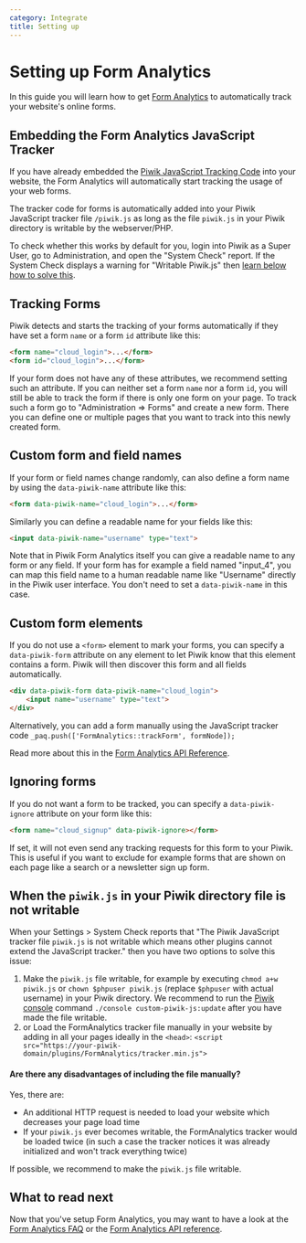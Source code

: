 ```yaml
---
category: Integrate
title: Setting up
---
```

# Setting up Form Analytics

In this guide you will learn how to get [Form Analytics](http://www.form-analytics.net/) to automatically track your website's online forms.

## Embedding the Form Analytics JavaScript Tracker

If you have already embedded the [Piwik JavaScript Tracking Code](/guides/tracking-javascript-guide) into your website,
the Form Analytics will automatically start tracking the usage of your web forms. 

The tracker code for forms is automatically added into your Piwik JavaScript tracker file `/piwik.js` as long as the file `piwik.js` in your Piwik directory is writable by the webserver/PHP.
 
To check whether this works by default for you, login into Piwik as a Super User, go to Administration, and open the "System Check" report. 
If the System Check displays a warning for "Writable Piwik.js" then [learn below how to solve this](#when-the-piwikjs-in-your-piwik-directory-file-is-not-writable).

## Tracking Forms

Piwik detects and starts the tracking of your forms automatically if they have set a form `name` or a form `id` attribute like this:

```html
<form name="cloud_login">...</form>
<form id="cloud_login">...</form>
```

If your form does not have any of these attributes, we recommend setting such an attribute. If you can neither set a form `name`
nor a form `id`, you will still be able to track the form if there is only one form on your page. To track such a form go to
"Administration => Forms" and create a new form. There you can define one or multiple pages that you want to track into this
newly created form.

## Custom form and field names

If your form or field names change randomly, can also define a form name by using the `data-piwik-name` attribute like this:

```html
<form data-piwik-name="cloud_login">...</form>
```

Similarly you can define a readable name for your fields like this:

```html
<input data-piwik-name="username" type="text">
```

Note that in Piwik Form Analytics itself you can give a readable name to any form or any field. If your form has for example a field named "input_4",
you can map this field name to a human readable name like "Username" directly in the Piwik user interface. 
You don't need to set a `data-piwik-name` in this case.

## Custom form elements

If you do not use a `<form>` element to mark your forms, you can specify a `data-piwik-form` attribute on any element 
to let Piwik know that this element contains a form. Piwik will then discover this form and all fields automatically.

```html
<div data-piwik-form data-piwik-name="cloud_login">
    <input name="username" type="text">
</div>
```

Alternatively, you can add a form manually using the JavaScript tracker code `_paq.push(['FormAnalytics::trackForm', formNode]);`

Read more about this in the [Form Analytics API Reference](/guides/form-analytics/reference).

## Ignoring forms

If you do not want a form to be tracked, you can specify a `data-piwik-ignore` attribute on your form like this:

```html
<form name="cloud_signup" data-piwik-ignore></form>
```

If set, it will not even send any tracking requests for this form to your Piwik. This is useful if you want to exclude
for example forms that are shown on each page like a search or a newsletter sign up form.

## When the `piwik.js` in your Piwik directory file is not writable
 
When your Settings > System Check reports that "The Piwik JavaScript tracker file `piwik.js` is not writable 
which means other plugins cannot extend the JavaScript tracker." then you have two options to solve this issue:

1. Make the `piwik.js` file writable, for example by executing `chmod a+w piwik.js` or `chown $phpuser piwik.js` (replace `$phpuser` with actual username) in your Piwik directory. 
We recommend to run the [Piwik console](/guides/piwik-on-the-command-line) command `./console custom-piwik-js:update` after you have made the file writable.
2. or Load the FormAnalytics tracker file manually in your website by adding in all your pages ideally in the `<head>`: 
   `<script src="https://your-piwik-domain/plugins/FormAnalytics/tracker.min.js">`

#### Are there any disadvantages of including the file manually?

Yes, there are:

* An additional HTTP request is needed to load your website which decreases your page load time
* If your `piwik.js` ever becomes writable, the FormAnalytics tracker would be loaded twice (in such a case the tracker notices it was already initialized and won't track everything twice)

If possible, we recommend to make the `piwik.js` file writable.

## What to read next

Now that you've setup Form Analytics, you may want to have a look at the [Form Analytics FAQ](/guides/form-analytics/faq) or the [Form Analytics API reference](/guides/form-analytics/reference).
